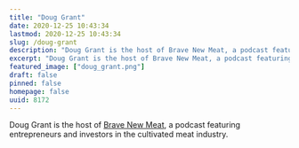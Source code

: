 ```yaml
---
title: "Doug Grant"
date: 2020-12-25 10:43:34
lastmod: 2020-12-25 10:43:34
slug: /doug-grant
description: "Doug Grant is the host of Brave New Meat, a podcast featuring entrepreneurs and investors in the cultivated meat industry."
excerpt: "Doug Grant is the host of Brave New Meat, a podcast featuring entrepreneurs and investors in the cultivated meat industry."
featured_image: ["doug_grant.png"]
draft: false
pinned: false
homepage: false
uuid: 8172
---
```

<p>Doug Grant is the host of <a href="https://bravenewmeat.buzzsprout.com/">Brave New Meat</a>, a podcast featuring entrepreneurs and investors in the cultivated meat industry.</p>
